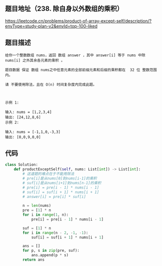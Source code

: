 ## 题目地址（238. 除自身以外数组的乘积）

https://leetcode.cn/problems/product-of-array-except-self/description/?envType=study-plan-v2&envId=top-100-liked

## 题目描述

```
给你一个整数数组 nums，返回 数组 answer ，其中 answer[i] 等于 nums 中除 nums[i] 之外其余各元素的乘积 。

题目数据 保证 数组 nums之中任意元素的全部前缀元素和后缀的乘积都在  32 位 整数范围内。

请 不要使用除法，且在 O(n) 时间复杂度内完成此题。

 

示例 1:

输入: nums = [1,2,3,4]
输出: [24,12,8,6]
示例 2:

输入: nums = [-1,1,0,-3,3]
输出: [0,0,9,0,0]
```


## 代码

```python
class Solution:
    def productExceptSelf(self, nums: List[int]) -> List[int]:
        # 这道题的难点在于不能用除法
        # pre[i]是从nums[0]到nums[i-1]的乘积
        # suf[i]是从nums[i+1]到nums[n-1]的乘积
        # pre[i] = pre[i - 1] * nums[i - 1]
        # suf[i] = suf[i + 1] * nums[i + 1]
        # answer[i] = pre[i] * suf[i]
        
        n = len(nums)
        pre = [1] * n
        for i in range(1, n):
            pre[i] = pre[i - 1] * nums[i - 1]

        suf = [1] * n
        for i in range(n - 2, -1, -1):
            suf[i] = suf[i + 1] * nums[i + 1]

        ans = []
        for p, s in zip(pre, suf):
            ans.append(p * s)
        return ans
```
